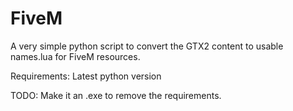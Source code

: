 # FiveM

A very simple python script to convert the GTX2 content to usable names.lua for FiveM resources.

Requirements: Latest python version

TODO: Make it an .exe to remove the requirements.